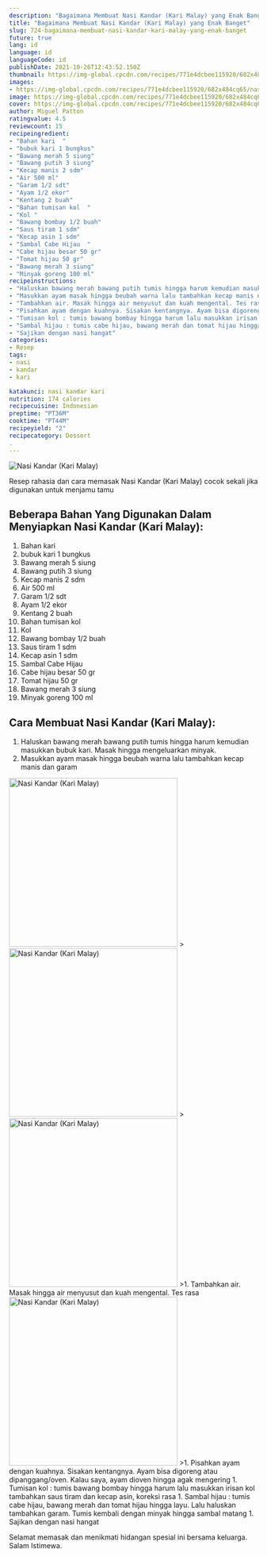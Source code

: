 ```yaml
---
description: "Bagaimana Membuat Nasi Kandar (Kari Malay) yang Enak Banget"
title: "Bagaimana Membuat Nasi Kandar (Kari Malay) yang Enak Banget"
slug: 724-bagaimana-membuat-nasi-kandar-kari-malay-yang-enak-banget
future: true
lang: id
language: id
languageCode: id
publishDate: 2021-10-26T12:43:52.150Z 
thumbnail: https://img-global.cpcdn.com/recipes/771e4dcbee115920/682x484cq65/nasi-kandar-kari-malay-foto-resep-utama.png
images:
- https://img-global.cpcdn.com/recipes/771e4dcbee115920/682x484cq65/nasi-kandar-kari-malay-foto-resep-utama.png
image: https://img-global.cpcdn.com/recipes/771e4dcbee115920/682x484cq65/nasi-kandar-kari-malay-foto-resep-utama.png
cover: https://img-global.cpcdn.com/recipes/771e4dcbee115920/682x484cq65/nasi-kandar-kari-malay-foto-resep-utama.png
author: Miguel Patton
ratingvalue: 4.5
reviewcount: 15
recipeingredient:
- "Bahan kari  "
- "bubuk kari 1 bungkus"
- "Bawang merah 5 siung"
- "Bawang putih 3 siung"
- "Kecap manis 2 sdm"
- "Air 500 ml"
- "Garam 1/2 sdt"
- "Ayam 1/2 ekor"
- "Kentang 2 buah"
- "Bahan tumisan kol  "
- "Kol "
- "Bawang bombay 1/2 buah"
- "Saus tiram 1 sdm"
- "Kecap asin 1 sdm"
- "Sambal Cabe Hijau  "
- "Cabe hijau besar 50 gr"
- "Tomat hijau 50 gr"
- "Bawang merah 3 siung"
- "Minyak goreng 100 ml"
recipeinstructions:
- "Haluskan bawang merah bawang putih tumis hingga harum kemudian masukkan bubuk kari. Masak hingga mengeluarkan minyak."
- "Masukkan ayam masak hingga beubah warna lalu tambahkan kecap manis dan garam"
- "Tambahkan air. Masak hingga air menyusut dan kuah mengental. Tes rasa"
- "Pisahkan ayam dengan kuahnya. Sisakan kentangnya. Ayam bisa digoreng atau dipanggang/oven. Kalau saya, ayam dioven hingga agak mengering"
- "Tumisan kol : tumis bawang bombay hingga harum lalu masukkan irisan kol tambahkan saus tiram dan kecap asin, koreksi rasa"
- "Sambal hijau : tumis cabe hijau, bawang merah dan tomat hijau hingga layu. Lalu haluskan tambahkan garam. Tumis kembali dengan minyak hingga sambal matang"
- "Sajikan dengan nasi hangat"
categories:
- Resep
tags:
- nasi
- kandar
- kari

katakunci: nasi kandar kari 
nutrition: 174 calories
recipecuisine: Indonesian
preptime: "PT36M"
cooktime: "PT44M"
recipeyield: "2"
recipecategory: Dessert
. 
---
```



![Nasi Kandar (Kari Malay)](https://img-global.cpcdn.com/recipes/771e4dcbee115920/682x484cq65/nasi-kandar-kari-malay-foto-resep-utama.png)

Resep rahasia dan cara memasak  Nasi Kandar (Kari Malay) cocok sekali jika digunakan untuk menjamu tamu

<!--inarticleads1-->

## Beberapa Bahan Yang Digunakan Dalam Menyiapkan Nasi Kandar (Kari Malay):

1. Bahan kari  
1. bubuk kari 1 bungkus
1. Bawang merah 5 siung
1. Bawang putih 3 siung
1. Kecap manis 2 sdm
1. Air 500 ml
1. Garam 1/2 sdt
1. Ayam 1/2 ekor
1. Kentang 2 buah
1. Bahan tumisan kol  
1. Kol 
1. Bawang bombay 1/2 buah
1. Saus tiram 1 sdm
1. Kecap asin 1 sdm
1. Sambal Cabe Hijau  
1. Cabe hijau besar 50 gr
1. Tomat hijau 50 gr
1. Bawang merah 3 siung
1. Minyak goreng 100 ml



<!--inarticleads2-->

## Cara Membuat Nasi Kandar (Kari Malay):

1. Haluskan bawang merah bawang putih tumis hingga harum kemudian masukkan bubuk kari. Masak hingga mengeluarkan minyak.
1. Masukkan ayam masak hingga beubah warna lalu tambahkan kecap manis dan garam
<img class="lazyload" data-src="https://img-global.cpcdn.com/steps/8e9b20db308316cb/160x128cq70/nasi-kandar-kari-malay-langkah-memasak-2-foto.png" alt="Nasi Kandar (Kari Malay)" width="340" height="340">
><img class="lazyload" data-src="https://img-global.cpcdn.com/steps/964da6755699c545/160x128cq70/nasi-kandar-kari-malay-langkah-memasak-2-foto.png" alt="Nasi Kandar (Kari Malay)" width="340" height="340">
><img class="lazyload" data-src="https://img-global.cpcdn.com/steps/5253373e2548a8a4/160x128cq70/nasi-kandar-kari-malay-langkah-memasak-2-foto.png" alt="Nasi Kandar (Kari Malay)" width="340" height="340">
>1. Tambahkan air. Masak hingga air menyusut dan kuah mengental. Tes rasa
<img class="lazyload" data-src="https://img-global.cpcdn.com/steps/e7424598cd1c66a6/160x128cq70/nasi-kandar-kari-malay-langkah-memasak-3-foto.png" alt="Nasi Kandar (Kari Malay)" width="340" height="340">
>1. Pisahkan ayam dengan kuahnya. Sisakan kentangnya. Ayam bisa digoreng atau dipanggang/oven. Kalau saya, ayam dioven hingga agak mengering
1. Tumisan kol : tumis bawang bombay hingga harum lalu masukkan irisan kol tambahkan saus tiram dan kecap asin, koreksi rasa
1. Sambal hijau : tumis cabe hijau, bawang merah dan tomat hijau hingga layu. Lalu haluskan tambahkan garam. Tumis kembali dengan minyak hingga sambal matang
1. Sajikan dengan nasi hangat




Selamat memasak dan menikmati hidangan spesial ini bersama keluarga. Salam Istimewa.
